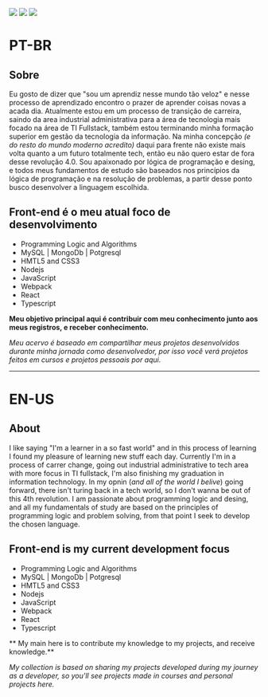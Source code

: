 [<img target="blank" src="https://img.shields.io/badge/twitter-%231DA1F2.svg?&style=for-the-badge&logo=twitter&logoColor=white" />](https://twitter.com/s_igorgoncalves) 
[<img target="blank" src="https://img.shields.io/badge/linkedin-%230077B5.svg?&style=for-the-badge&logo=linkedin&logoColor=white" />](https://www.linkedin.com/in/igor-gonçalves-84647235/)
[<img target="blank" src = "https://img.shields.io/badge/instagram-%23E4405F.svg?&style=for-the-badge&logo=instagram&logoColor=white">](https://www.instagram.com/ds_igorgoncalves/)

# PT-BR

## Sobre

Eu gosto de dizer que "sou um aprendiz nesse mundo tão veloz" e nesse processo de aprendizado encontro o prazer de aprender coisas novas a acada dia. 
Atualmente estou em um processo de transição de carreira, saindo da area industrial administrativa para a área de tecnologia mais focado na área de TI Fullstack, também estou terminando minha formação superior em gestão da tecnologia da informação. Na minha concepção _(e do resto do mundo moderno acredito)_ daqui para frente não existe mais volta quanto a um futuro totalmente tech, então eu não quero estar de fora desse revolução 4.0. 
Sou apaixonado por lógica de programação e desing, e todos meus fundamentos de estudo são baseados nos princípios da lógica de programação e na resolução de problemas, a partir desse ponto busco desenvolver a linguagem escolhida.

## Front-end é o meu atual foco de desenvolvimento

* Programming Logic and Algorithms
* MySQL | MongoDb | Potgresql
* HMTL5 and CSS3
* Nodejs
* JavaScript
* Webpack
* React
* Typescript

**Meu objetivo principal aqui é contribuir com meu conhecimento junto aos meus registros, e receber conhecimento.**

_Meu acervo é baseado em compartilhar meus projetos desenvolvidos durante minha jornada como desenvolvedor, por isso você verá projetos feitos em cursos e projetos pessoais por aqui._

___________________________________________________________________________

# EN-US

## About

I like saying "I'm a learner in a so fast world"  and in this process of learning I found my pleasure of learning new stuff each day.
Currently I'm in a process of carrer change, going out industrial administrative to tech area with more focus in TI fullstack, I'm also finishing my graduation in information technology. In my opnin (_and all of the world I belive_) going forward, there isn't turing back in a tech world, so I don't wanna be out of this 4th revolution.
I am passionate about programming logic and desing, and all my fundamentals of study are based on the principles of programming logic and problem solving, from that point I seek to develop the chosen language.

## Front-end is my current development focus

* Programming Logic and Algorithms
* MySQL | MongoDb | Potgresql
* HMTL5 and CSS3
* Nodejs
* JavaScript
* Webpack
* React
* Typescript

** My main here is to contribute my knowledge to my projects, and receive knowledge.**

_My collection is based on sharing my projects developed during my journey as a developer, so you'll see projects made in courses and personal projects here._
